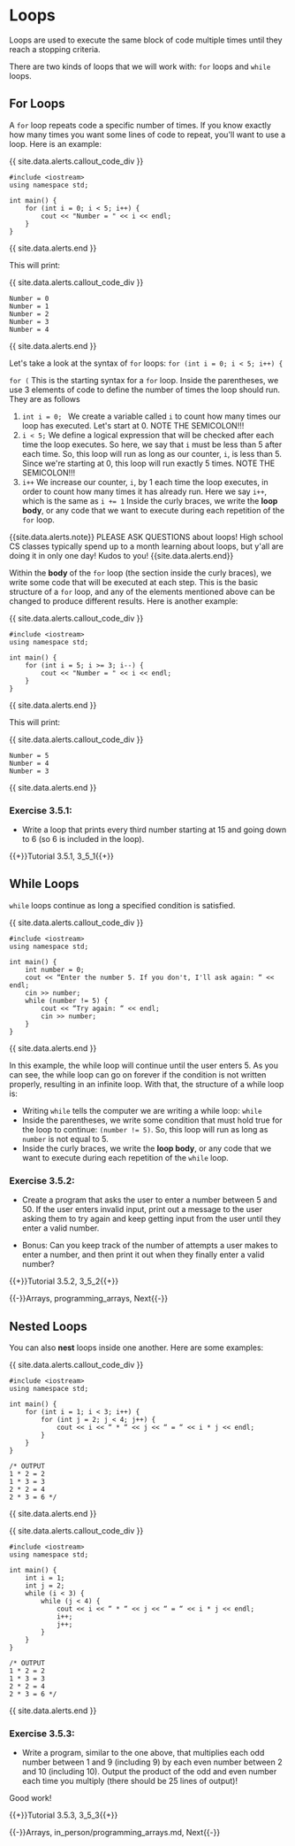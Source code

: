 # Loops

Loops are used to execute the same block of code multiple times until they reach a stopping criteria.

There are two kinds of loops that we will work with: `for` loops and `while` loops.

## For Loops

A `for` loop repeats code a specific number of times. If you know exactly how many times you want some lines of code to repeat, you'll want to use a loop. Here is an example:

{{ site.data.alerts.callout_code_div }}
```
#include <iostream>
using namespace std;

int main() {
    for (int i = 0; i < 5; i++) {
        cout << "Number = " << i << endl;
    }
}
```
{{ site.data.alerts.end }}

This will print:

{{ site.data.alerts.callout_code_div }}
```
Number = 0
Number = 1
Number = 2
Number = 3
Number = 4
```
{{ site.data.alerts.end }}

Let's take a look at the syntax of `for` loops: `for (int i = 0; i < 5; i++) {`

`for (` This is the starting syntax for a `for` loop. Inside the parentheses, we use 3 elements of code to define the number of times the loop should run. They are as follows
1. `int i = 0; ` We create a variable called `i` to count how many times our loop has executed. Let's start at 0. NOTE THE SEMICOLON!!!
2. ` i < 5; ` We define a logical expression that will be checked after each time the loop executes. So here, we say that `i` must be less than 5 after each time. So, this loop will run as long as our counter, `i`, is less than 5. Since we're starting at 0, this loop will run exactly 5 times. NOTE THE SEMICOLON!!!
3. `i++` We increase our counter, `i`, by 1 each time the loop executes, in order to count how many times it has already run. Here we say `i++`, which is the same as `i += 1`
Inside the curly braces, we write the **loop body**, or any code that we want to execute during each repetition of the `for` loop. 

{{site.data.alerts.note}}
PLEASE ASK QUESTIONS about loops! High school CS classes typically spend up to a month learning about loops, but y'all are doing it in only one day! Kudos to you!
{{site.data.alerts.end}}

Within the **body** of the `for` loop (the section inside the curly braces), we write some code that will be executed at each step. This is the basic structure of a `for` loop, and any of the elements mentioned above can be changed to produce different results. Here is another example:

{{ site.data.alerts.callout_code_div }}
```
#include <iostream>
using namespace std;

int main() {
    for (int i = 5; i >= 3; i--) {
        cout << "Number = " << i << endl;
    }
}
```
{{ site.data.alerts.end }}

This will print:

{{ site.data.alerts.callout_code_div }}
```
Number = 5
Number = 4
Number = 3
```
{{ site.data.alerts.end }}

### Exercise 3.5.1:

- Write a loop that prints every third number starting at 15 and going down to 6 (so 6 is included in the loop).

{{+}}Tutorial 3.5.1, 3_5_1{{+}}

## While Loops

`while` loops continue as long a specified condition is satisfied. 

{{ site.data.alerts.callout_code_div }}
```
#include <iostream>
using namespace std;

int main() {
    int number = 0;
    cout << “Enter the number 5. If you don't, I'll ask again: “ << endl;
    cin >> number;
    while (number != 5) {
        cout << “Try again: “ << endl;
        cin >> number;
    }
}
```
{{ site.data.alerts.end }}

In this example, the while loop will continue until the user enters 5. As you can see, the while loop can go on forever if the condition is not written properly, resulting in an infinite loop. With that, the structure of a while loop is:

* Writing `while` tells the computer we are writing a while loop: `while`
* Inside the parentheses, we write some condition that must hold true for the loop to continue: `(number != 5)`. So, this loop will run as long as `number` is not equal to 5.
* Inside the curly braces, we write the **loop body**, or any code that we want to execute during each repetition of the `while` loop. 


### Exercise 3.5.2:

- Create a program that asks the user to enter a number between 5 and 50. If the user enters invalid input, print out a message to the user asking them to try again and keep getting input from the user until they enter a valid number.

- Bonus: Can you keep track of the number of attempts a user makes to enter a number, and then print it out when they finally enter a valid number?

{{+}}Tutorial 3.5.2, 3_5_2{{+}}


{{-}}Arrays, programming_arrays, Next{{-}}

## Nested Loops

You can also **nest** loops inside one another. Here are some examples:

{{ site.data.alerts.callout_code_div }}
```
#include <iostream>
using namespace std;

int main() {
    for (int i = 1; i < 3; i++) {
        for (int j = 2; j < 4; j++) {
            cout << i << “ * “ << j << “ = “ << i * j << endl;
        }
    }
}

/* OUTPUT
1 * 2 = 2
1 * 3 = 3
2 * 2 = 4
2 * 3 = 6 */
```
{{ site.data.alerts.end }}

{{ site.data.alerts.callout_code_div }}
```
#include <iostream>
using namespace std;

int main() {
    int i = 1;
    int j = 2;
    while (i < 3) {
        while (j < 4) {
            cout << i << “ * “ << j << “ = “ << i * j << endl;
            i++;
            j++;
        }
    }
}

/* OUTPUT
1 * 2 = 2
1 * 3 = 3
2 * 2 = 4
2 * 3 = 6 */
```
{{ site.data.alerts.end }}

### Exercise 3.5.3:

- Write a program, similar to the one above, that multiplies each odd number between 1 and 9 (including 9) by each even number between 2 and 10 (including 10). Output the product of the odd and even number each time you multiply (there should be 25 lines of output)!

Good work!

{{+}}Tutorial 3.5.3, 3_5_3{{+}}


{{-}}Arrays, in_person/programming_arrays.md, Next{{-}}
